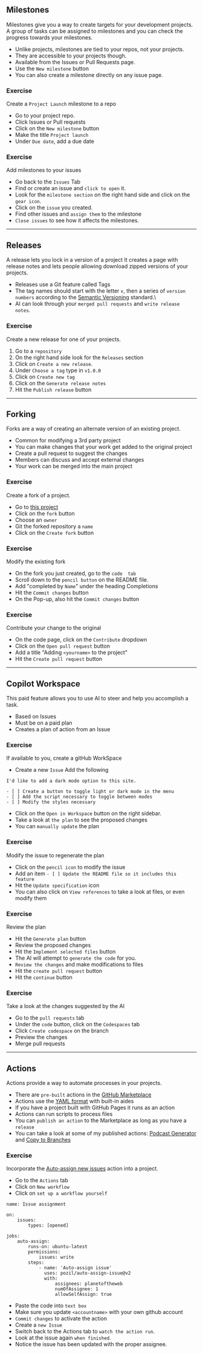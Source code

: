 ## Milestones
Milestones give you a way to create targets for your development projects. A group of tasks can be assigned to milestones and you can check the progress towards your milestones.

- Unlike projects, milestones are tied to your repos, not your projects.
- They are accessible to your projects though.
- Available from the Issues or Pull Requests page.
- Use the `New milestone` button
- You can also create a milestone directly on any issue page.

### Exercise
Create a `Project Launch` milestone to a repo
- Go to your project repo.
- Click Issues or Pull requests
- Click on the `New milestone` button
- Make the title `Project launch`
- Under `Due date`, add a due date

### Exercise
Add milestones to your issues
- Go back to the `Issues` Tab
- Find or create an issue and `click to open` it.
- Look for the `milestone section` on the right hand side and click on the `gear icon`.
- Click on the `issue` you created.
- Find other issues and `assign them` to the milestone
- `Close issues` to see how it affects the milestones.

---
## Releases
A release lets you lock in a version of a project It creates a page with release notes and lets people allowing download zipped versions of your projects.
- Releases use a Git feature called Tags
- The tag names should start with the letter `v`, then a series of `version numbers`  according to the [Semantic Versioning](https://semver.org/) standard.\
- AI can look through your `merged pull requests` and `write release notes`.
### Exercise
Create a new release for one of your projects.
1. Go to a `repository`
2. On the right hand side look for the `Releases` section
3. Click on `Create a new release`.
4. Under `Choose a tag`  type in `v1.0.0`
5. Click on `Create new tag`
6. Click on the `Generate release notes`
7. Hit the `Publish release` button

---
## Forking
Forks are a way of creating an alternate version of an existing project.
- Common for modifying a 3rd party project
- You can make changes that your work get added to the original project
- Create a pull request to suggest the changes
- Members can discuss and accept external changes
- Your work can be merged into the main project
### Exercise
Create a fork of a project.
- Go to [this project ](https://github.com/planetoftheweb/demo-forking-01)
- Click on the `fork` button
- Choose an `owner`
- Git the forked repository a `name`
- Click on the `Create fork` button
### Exercise
Modify the existing fork
- On the fork you just created, go to the `code  tab`
- Scroll down to the `pencil button` on the README file.
- Add "completed by `Name`" under the heading Completions
- Hit the `Commit changes` button
- On the Pop-up, also hit the `Commit changes` button
### Exercise
Contribute your change to the original
- On the code page, click on the `Contribute` dropdown
- Click on the `Open pull request` button
- Add a title "Adding `<yourname>` to the project"
- Hit the `Create pull request` button

---
## Copilot Workspace
This paid feature allows you to use AI to steer and help you accomplish a task.
- Based on Issues
- Must be on a paid plan
- Creates a plan of action from an Issue
### Exercise
If available to you, create a gitHub WorkSpace
- Create a new `Issue`
Add the following 
```
I'd like to add a dark mode option to this site.

- [ ] Create a button to toggle light or dark mode in the menu
- [ ] Add the script necessary to toggle between modes
- [ ] Modify the styles necessary
```

- Click on the `Open in Workspace` button on the right sidebar.
- Take a look at `the plan` to see the proposed changes
- You can `manually update` the plan

### Exercise
Modify the issue to regenerate the plan
- Click on the `pencil icon` to modify the issue
- Add an item `- [ ] Update the README file so it includes this feature`
- Hit the `Update specification` icon
- You can also click on `View references` to take a look at files, or even modify them

### Exercise
Review the plan 
- Hit the `Generate plan` button
- Review the proposed changes
- Hit the `Implement selected files` button
- The AI will attempt to `generate the code` for you.
- `Review the changes` and make modifications to files
- Hit the `create pull request` button
- Hit the `continue` button

### Exercise
Take a look at the changes suggested by the AI
- Go to the `pull requests` tab
- Under the `code` button, click on the `Codespaces` tab
- Click `Create codespace` on the branch
- Preview the changes
- Merge pull requests

---
## Actions
Actions provide a way to automate processes in your projects.
- There are `pre-built` actions in the [GitHub Marketplace](https://github.com/marketplace?type=actions)
- Actions use the [YAML format](https://yaml.org/) with built-in aides
- If you have a project built with GitHub Pages it runs as an action
- Actions can run scripts to process files
- You can `publish an action` to the Marketplace as long as you have a `release`
- You can take a look at some of my published actions: [Podcast Generator](https://github.com/marketplace/actions/podcast-generator) and [Copy to Branches](https://github.com/marketplace/actions/copy-to-branches-action)
### Exercise
Incorporate the [Auto-assign new issues](https://github.com/marketplace/actions/auto-assign-issue) action into a project.
- Go to the `Actions` tab
- Click on `New workflow`
- Click on `set up a workflow yourself`

```
name: Issue assignment

on:
    issues:
        types: [opened]

jobs:
    auto-assign:
        runs-on: ubuntu-latest
        permissions:
            issues: write
        steps:
            - name: 'Auto-assign issue'
              uses: pozil/auto-assign-issue@v2
              with:
                  assignees: planetoftheweb
                  numOfAssignee: 1
                  allowSelfAssign: true
```

- Paste the code into `text box`
- Make sure you update `<accountname>` with your own github account
- `Commit changes` to activate the action
- Create a `new Issue`
- Switch back to the Actions tab to `watch the action run`.
- Look at the issue again `when finished`.
- Notice the issue has been updated with the proper assignee.
